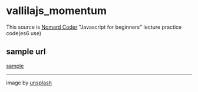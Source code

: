 # vallilajs_momentum

This source is <a href="https://academy.nomadcoders.co/">Nomard Coder</a> "Javascript for beginners" lecture practice code(es6 use)

## sample url   
   
<a href="https://sondeokhyeon.github.io/momentum/">sample</a>   

---
   
image by <a href="https://unsplash.com/">unsplash</a>
